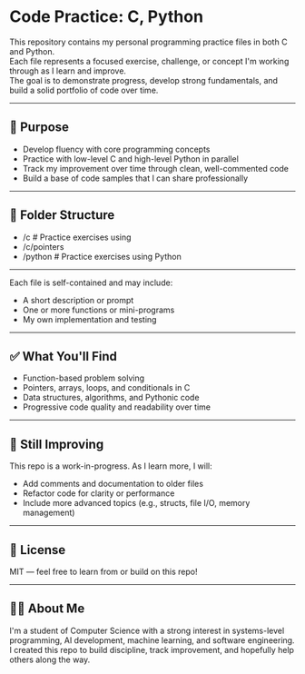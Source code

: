 # Code Practice: C, Python

This repository contains my personal programming practice files in both C and Python.  
Each file represents a focused exercise, challenge, or concept I'm working through as I learn and improve.  
The goal is to demonstrate progress, develop strong fundamentals, and build a solid portfolio of code over time.

---

## 🧠 Purpose

- Develop fluency with core programming concepts
- Practice with low-level C and high-level Python in parallel
- Track my improvement over time through clean, well-commented code
- Build a base of code samples that I can share professionally

---

## 📁 Folder Structure
- /c # Practice exercises using
- /c/pointers
- /python # Practice exercises using Python

---

Each file is self-contained and may include:
- A short description or prompt
- One or more functions or mini-programs
- My own implementation and testing

---

## ✅ What You'll Find

- Function-based problem solving
- Pointers, arrays, loops, and conditionals in C
- Data structures, algorithms, and Pythonic code
- Progressive code quality and readability over time

---

## 🚧 Still Improving

This repo is a work-in-progress. As I learn more, I will:
- Add comments and documentation to older files
- Refactor code for clarity or performance
- Include more advanced topics (e.g., structs, file I/O, memory management)

---

## 🧾 License

MIT — feel free to learn from or build on this repo!

---

## 🙋‍♂️ About Me

I'm a student of Computer Science with a strong interest in systems-level programming, AI development,  machine learning, and software engineering.
I created this repo to build discipline, track improvement, and hopefully help others along the way.


